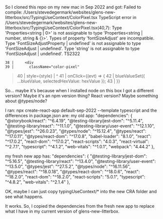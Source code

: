 So I cloned this repo on my new mac in Sep 2022 and got:
Failed to compile:
/Users/stevedegermark/websites/glens-new-litterbox/src/TypingUseContext/ColorPixel.tsx
TypeScript error in /Users/stevedegermark/websites/glens-new-litterbox/src/TypingUseContext/ColorPixel.tsx(40,7):
Type 'Properties<string | 0>' is not assignable to type 'Properties<string | number, string & {}>'.
  Types of property 'fontSizeAdjust' are incompatible.
    Type 'FontSizeAdjustProperty | undefined' is not assignable to type 'FontSizeAdjust | undefined'.
      Type 'string' is not assignable to type 'FontSizeAdjust | undefined'.  TS2322

    38 |     <div
    39 |       className="color-pixel"
  > 40 |       style={style}
       |       ^
    41 |       onClick={(evt) => {
    42 |         blueValueSet({ ...blueValue, selectedHexValue: hexValue });
    43 |       }}



So... maybe it's because when I installed node on this box I got a different version?  Maybe it's an npm version thing? React version?  Maybe something about @types/node?


I ran: npx create-react-app default-sep-2022  --template typescript
and the differences in package.json are:
my old app:
 "dependencies": {
    "@storybook/react": "^6.4.19",
    "@testing-library/jest-dom": "^5.11.4",
    "@testing-library/react": "^11.1.0",
    "@testing-library/user-event": "^12.1.10",
    "@types/jest": "^26.0.23",
    "@types/node": "^15.12.4",
    "@types/react": "^17.0.11",
    "@types/react-dom": "^17.0.8",
    "babel-loader": "8.1.0",
    "react": "^17.0.2",
    "react-dom": "^17.0.2",
    "react-scripts": "4.0.3",
    "react-virtual": "^2.7.1",
    "typescript": "^4.1.2",
    "web-vitals": "^1.0.1",
    "webpack": "4.44.2"
  },
  
my fresh new app has:
 "dependencies": {
    "@testing-library/jest-dom": "^5.16.5",
    "@testing-library/react": "^13.4.0",
    "@testing-library/user-event": "^13.5.0",
    "@types/jest": "^27.5.2",
    "@types/node": "^16.11.56",
    "@types/react": "^18.0.18",
    "@types/react-dom": "^18.0.6",
    "react": "^18.2.0",
    "react-dom": "^18.2.0",
    "react-scripts": "5.0.1",
    "typescript": "^4.8.2",
    "web-vitals": "^2.1.4"
  },

OK, maybe I can just copy typingUseContext/* into the new  CRA folder and see what happens.

It works.  So, I copied the dependencies from the fresh new app to replace what I have in my current version of glens-new-litterbox.


